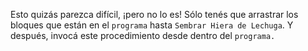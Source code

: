Esto quizás parezca difícil, ¡pero no lo es! Sólo tenés que arrastrar los bloques que están en el `programa` hasta `Sembrar Hiera de Lechuga`. Y después, invocá este procedimiento desde dentro del `programa.`
